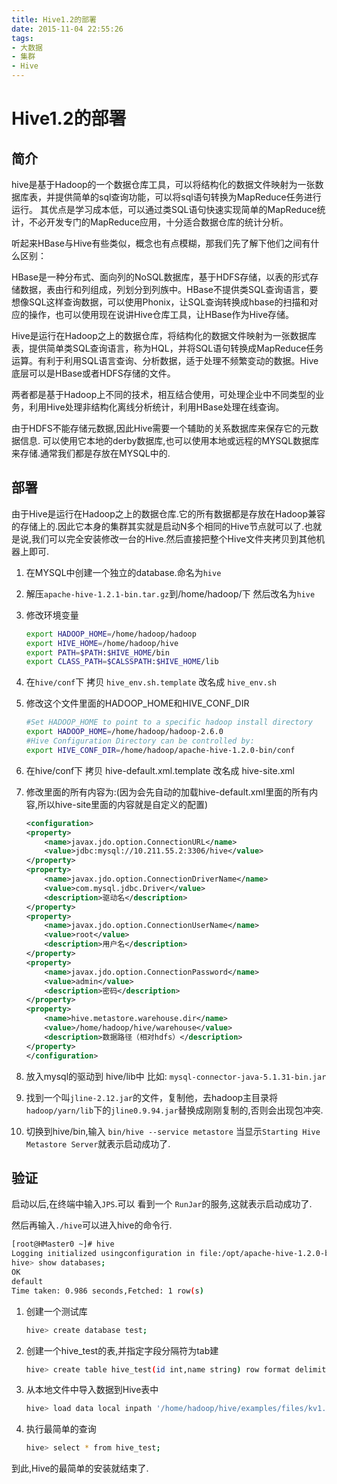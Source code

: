 ```yaml
---
title: Hive1.2的部署
date: 2015-11-04 22:55:26
tags:
- 大数据
- 集群
- Hive
---
```


# Hive1.2的部署

## 简介
hive是基于Hadoop的一个数据仓库工具，可以将结构化的数据文件映射为一张数据库表，并提供简单的sql查询功能，可以将sql语句转换为MapReduce任务进行运行。 其优点是学习成本低，可以通过类SQL语句快速实现简单的MapReduce统计，不必开发专门的MapReduce应用，十分适合数据仓库的统计分析。

听起来HBase与Hive有些类似，概念也有点模糊，那我们先了解下他们之间有什么区别：

HBase是一种分布式、面向列的NoSQL数据库，基于HDFS存储，以表的形式存储数据，表由行和列组成，列划分到列族中。HBase不提供类SQL查询语言，要想像SQL这样查询数据，可以使用Phonix，让SQL查询转换成hbase的扫描和对应的操作，也可以使用现在说讲Hive仓库工具，让HBase作为Hive存储。

Hive是运行在Hadoop之上的数据仓库，将结构化的数据文件映射为一张数据库表，提供简单类SQL查询语言，称为HQL，并将SQL语句转换成MapReduce任务运算。有利于利用SQL语言查询、分析数据，适于处理不频繁变动的数据。Hive底层可以是HBase或者HDFS存储的文件。

两者都是基于Hadoop上不同的技术，相互结合使用，可处理企业中不同类型的业务，利用Hive处理非结构化离线分析统计，利用HBase处理在线查询。

由于HDFS不能存储元数据,因此Hive需要一个辅助的关系数据库来保存它的元数据信息.
可以使用它本地的derby数据库,也可以使用本地或远程的MYSQL数据库来存储.通常我们都是存放在MYSQL中的.

<!--more-->

## 部署
由于Hive是运行在Hadoop之上的数据仓库.它的所有数据都是存放在Hadoop兼容的存储上的.因此它本身的集群其实就是启动N多个相同的Hive节点就可以了.也就是说,我们可以完全安装修改一台的Hive.然后直接把整个Hive文件夹拷贝到其他机器上即可.

1. 在MYSQL中创建一个独立的database.命名为`hive`
2. 解压`apache-hive-1.2.1-bin.tar.gz`到/home/hadoop/下 然后改名为`hive`
3. 修改环境变量  
	
	```bash
	export HADOOP_HOME=/home/hadoop/hadoop  
	export HIVE_HOME=/home/hadoop/hive  
	export PATH=$PATH:$HIVE_HOME/bin  
	export CLASS_PATH=$CALSSPATH:$HIVE_HOME/lib  
	```
4. 在`hive/conf`下 拷贝 `hive_env.sh.template` 改名成 `hive_env.sh`
5. 修改这个文件里面的HADOOP_HOME和HIVE_CONF_DIR

	```bash
	#Set HADOOP_HOME to point to a specific hadoop install directory
	export HADOOP_HOME=/home/hadoop/hadoop-2.6.0
 	#Hive Configuration Directory can be controlled by:
	export HIVE_CONF_DIR=/home/hadoop/apache-hive-1.2.0-bin/conf
	```
6. 在hive/conf下 拷贝 hive-default.xml.template 改名成 hive-site.xml
7. 修改里面的所有内容为:(因为会先自动的加载hive-default.xml里面的所有内容,所以hive-site里面的内容就是自定义的配置)

	```xml
	<configuration>
    <property> 
        <name>javax.jdo.option.ConnectionURL</name> 
        <value>jdbc:mysql://10.211.55.2:3306/hive</value> 
    </property> 
    <property> 
        <name>javax.jdo.option.ConnectionDriverName</name> 
        <value>com.mysql.jdbc.Driver</value> 
        <description>驱动名</description> 
    </property> 
    <property> 
        <name>javax.jdo.option.ConnectionUserName</name> 
        <value>root</value> 
        <description>用户名</description> 
    </property> 
    <property> 
        <name>javax.jdo.option.ConnectionPassword</name> 
        <value>admin</value> 
        <description>密码</description> 
    </property> 
    <property> 
        <name>hive.metastore.warehouse.dir</name> 
        <value>/home/hadoop/hive/warehouse</value> 
        <description>数据路径（相对hdfs）</description> 
    </property>
	</configuration>
	```
8. 放入mysql的驱动到 hive/lib中 比如: `mysql-connector-java-5.1.31-bin.jar`
9. 找到一个叫`jline-2.12.jar`的文件，复制他，去hadoop主目录将`hadoop/yarn/lib`下的`jline0.9.94.jar`替换成刚刚复制的,否则会出现包冲突.
10. 切换到hive/bin,输入 `bin/hive --service metastore`
	当显示`Starting Hive Metastore Server`就表示启动成功了.
	
## 验证
启动以后,在终端中输入`JPS`.可以 看到一个 `RunJar`的服务,这就表示启动成功了.

然后再输入`./hive`可以进入hive的命令行.

```bash
[root@HMaster0 ~]# hive
Logging initialized usingconfiguration in file:/opt/apache-hive-1.2.0-bin/conf/hive-log4j.properties
hive> show databases;
OK
default
Time taken: 0.986 seconds,Fetched: 1 row(s)
```

1. 创建一个测试库

	```bash
	hive> create database test;
	```
2. 创建一个hive_test的表,并指定字段分隔符为tab建

	```bash
	hive> create table hive_test(id int,name string) row format delimited fields terminated by '\t';
	```

3. 从本地文件中导入数据到Hive表中

	```bash
	hive> load data local inpath '/home/hadoop/hive/examples/files/kv1.txt' overwrite into table hive_test;
	```

4. 执行最简单的查询

	```bash
	hive> select * from hive_test;
	```
	
到此,Hive的最简单的安装就结束了.


